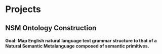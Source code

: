 # Projects

## NSM Ontology Construction
#### Goal: Map English natural language text grammar structure to that of a Natural Semantic Metalanguage composed of semantic primitives.
